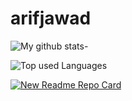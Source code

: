 # arifjawad
![My github stats-](https://github-readme-stats-mu-taupe.vercel.app/api?username=arifjawad&show_icons=true&theme=dark)

![Top used Languages](https://github-readme-stats-mu-taupe.vercel.app/api/top-langs/?username=arifjawad&layout=compact&bg_color=151515&text_color=929292)


[![New Readme Repo Card](https://github-readme-stats-mu-taupe.vercel.app/api/pin/?username=arifjawad&repo=github-readme-stats&bg_color=151515&text_color=929292)](https://github.com/arifjawad/github-readme-stats)
